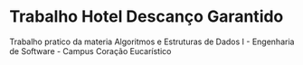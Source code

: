 # Trabalho Hotel Descanço Garantido
Trabalho pratico da materia Algoritmos e Estruturas de Dados I - Engenharia de Software - Campus Coração Eucarístico
